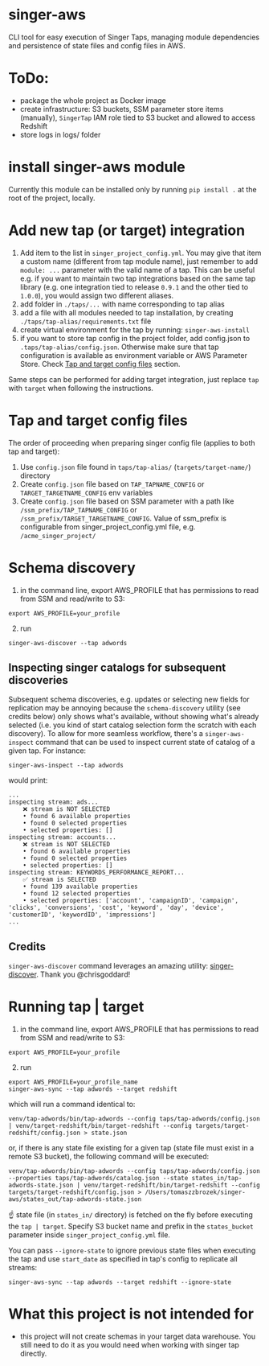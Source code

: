 # singer-aws

CLI tool for easy execution of Singer Taps, managing module dependencies and persistence of state files and config files in AWS.

# ToDo:
* package the whole project as Docker image
* create infrastructure: S3 buckets, SSM parameter store items (manually), `SingerTap` IAM role tied to S3 bucket and allowed to access Redshift
* store logs in logs/ folder

# install singer-aws module

Currently this module can be installed only by running `pip install .` at the root of the project, locally.

# Add new tap (or target) integration

1. Add item to the list in `singer_project_config.yml`. You may give that item a custom name (different from tap module name), just remember to add `module: ...` parameter with the valid name of a tap. This can be useful e.g. if you want to maintain two tap integrations based on the same tap library (e.g. one integration tied to release `0.9.1` and the other tied to `1.0.0`), you would assign two different aliases.
2. add folder in `./taps/...` with name corresponding to tap alias
3. add a file with all modules needed to tap installation, by creating `./taps/tap-alias/requirements.txt` file
4. create virtual environment for the tap by running: `singer-aws-install`
5. if you want to store tap config in the project folder, add config.json to `.taps/tap-alias/config.json`. Otherwise make sure that tap configuration is available as environment variable or AWS Parameter Store. Check [Tap and target config files](#Tap-and-target-config-files) section.

Same steps can be performed for adding target integration, just replace `tap` with `target` when following the instructions.

# Tap and target config files

The order of proceeding when preparing singer config file (applies to both tap and target):

1. Use `config.json` file found in `taps/tap-alias/` (`targets/target-name/`) directory
2. Create `config.json` file based on `TAP_TAPNAME_CONFIG` or `TARGET_TARGETNAME_CONFIG` env variables
3. Create `config.json` file based on SSM parameter with a path like `/ssm_prefix/TAP_TAPNAME_CONFIG` or `/ssm_prefix/TARGET_TARGETNAME_CONFIG`. Value of ssm_prefix is configurable from singer_project_config.yml file, e.g. `/acme_singer_project/`

# Schema discovery

1. in the command line, export AWS_PROFILE that has permissions to read from SSM and read/write to S3:
```
export AWS_PROFILE=your_profile
```

2. run
```
singer-aws-discover --tap adwords
```

## Inspecting singer catalogs for subsequent discoveries

Subsequent schema discoveries, e.g. updates or selecting new fields for replication may be annoying because the `schema-discovery` utility (see credits below) only shows what's available, without showing what's already selected (i.e. you kind of start catalog selection form the scratch with each discovery). To allow for more seamless workflow, there's a `singer-aws-inspect` command that can be used to inspect current state of catalog of a given tap. For instance:

```
singer-aws-inspect --tap adwords
```

would print:

```
...
inspecting stream: ads...
    ❌ stream is NOT SELECTED
    • found 6 available properties
    • found 0 selected properties
    • selected properties: []
inspecting stream: accounts...
    ❌ stream is NOT SELECTED
    • found 6 available properties
    • found 0 selected properties
    • selected properties: []
inspecting stream: KEYWORDS_PERFORMANCE_REPORT...
    ✅ stream is SELECTED
    • found 139 available properties
    • found 12 selected properties
    • selected properties: ['account', 'campaignID', 'campaign', 'clicks', 'conversions', 'cost', 'keyword', 'day', 'device', 'customerID', 'keywordID', 'impressions']
...
```

## Credits

`singer-aws-discover` command leverages an amazing utility: [singer-discover](https://github.com/chrisgoddard/singer-discover). Thank you @chrisgoddard!


# Running tap | target

1. in the command line, export AWS_PROFILE that has permissions to read from SSM and read/write to S3:
```
export AWS_PROFILE=your_profile
```

2. run

```
export AWS_PROFILE=your_profile_name
singer-aws-sync --tap adwords --target redshift
```

which will run a command identical to:

```
venv/tap-adwords/bin/tap-adwords --config taps/tap-adwords/config.json | venv/target-redshift/bin/target-redshift --config targets/target-redshift/config.json > state.json
```

or, if there is any state file existing for a given tap (state file must exist in a remote S3 bucket), the following command will be executed:

```
venv/tap-adwords/bin/tap-adwords --config taps/tap-adwords/config.json --properties taps/tap-adwords/catalog.json --state states_in/tap-adwords-state.json | venv/target-redshift/bin/target-redshift --config targets/target-redshift/config.json > /Users/tomaszzbrozek/singer-aws/states_out/tap-adwords-state.json
```

:point_up: state file (in `states_in/` directory) is fetched on the fly before executing the `tap | target`. Specify S3 bucket name and prefix in the `states_bucket` parameter inside `singer_project_config.yml` file.

You can pass `--ignore-state` to ignore previous state files when executing the tap and use `start_date` as specified in tap's config to replicate all streams:

```
singer-aws-sync --tap adwords --target redshift --ignore-state
```


# What this project is not intended for

* this project will not create schemas in your target data warehouse. You still need to do it as you would need when working with singer tap directly.
